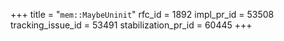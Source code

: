 +++
title = "`mem::MaybeUninit`"
rfc_id = 1892
impl_pr_id = 53508
tracking_issue_id = 53491
stabilization_pr_id = 60445
+++
